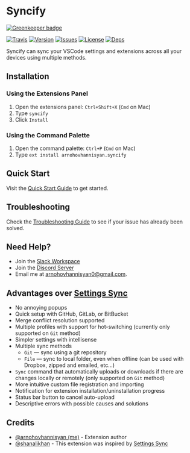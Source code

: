 # Syncify

[![Greenkeeper badge](https://badges.greenkeeper.io/arnohovhannisyan/vscode-syncify.svg)](https://greenkeeper.io/)

[![Travis][badge-img:travis]][badge-link:travis]
[![Version][badge-img:version]][badge-link:version]
[![Issues][badge-img:issues]][badge-link:issues]
[![License][badge-img:license]][badge-link:license]
[![Deps][badge-img:deps]][badge-link:deps]

Syncify can sync your VSCode settings and extensions across all your devices using multiple methods.

## Installation

### Using the Extensions Panel

1. Open the extensions panel: `Ctrl+Shift+X` (`Cmd` on Mac)
2. Type `syncify`
3. Click `Install`

### Using the Command Palette

1. Open the command palette: `Ctrl+P` (`Cmd` on Mac)
2. Type `ext install arnohovhannisyan.syncify`

## Quick Start

Visit the [Quick Start Guide][link:quickstart] to get started.

## Troubleshooting

Check the [Troubleshooting Guide][link:troubleshooting] to see if your issue has already been solved.

## Need Help?

- Join the [Slack Workspace][link:slack]
- Join the [Discord Server][link:discord]
- Email me at arnohovhannisyan0@gmail.com.

## Advantages over [Settings Sync][link:settings-sync]

- No annoying popups
- Quick setup with GitHub, GitLab, or BitBucket
- Merge conflict resolution supported
- Multiple profiles with support for hot-switching (currently only supported on `Git` method)
- Simpler settings with intellisense
- Multiple sync methods
  - `Git` — sync using a git repository
  - `File` — sync to local folder, even when offline (can be used with Dropbox, zipped and emailed, etc...)
- `Sync` command that automatically uploads or downloads if there are changes locally or remotely (only supported on `Git` method)
- More intuitive custom file registration and importing
- Notification for extension installation/uninstallation progress
- Status bar button to cancel auto-upload
- Descriptive errors with possible causes and solutions

## Credits

- [@arnohovhannisyan (me)][link:me] - Extension author
- [@shanalikhan][link:shanalikhan] - This extension was inspired by [Settings Sync][link:settings-sync]

<!-- Link References -->

[link:shanalikhan]: https://github.com/shanalikhan
[link:me]: https://github.com/arnohovhannisyan
[link:quickstart]: https://github.com/arnohovhannisyan/vscode-syncify/wiki/Quick-Start
[link:troubleshooting]: https://github.com/arnohovhannisyan/vscode-syncify/wiki/Troubleshooting
[link:settings-sync]: https://github.com/shanalikhan/code-settings-sync
[link:slack]: https://join.slack.com/t/vscode-syncify/shared_invite/enQtNzc5MjYyMjYyNzEwLWQ5MGMxNDljZjk5NmYwNWZlYTBmYjk0MjliNjgyYWRkM2NiYjU2YjExY2RmODg2MGIyZTUwY2YzYWM2YThjMmM
[link:discord]: https://discord.gg/DwFKj57

<!-- Badge References -->

[badge-img:travis]: https://img.shields.io/travis/com/arnohovhannisyan/vscode-syncify
[badge-img:version]: https://vsmarketplacebadge.apphb.com/version/arnohovhannisyan.syncify.svg
[badge-img:issues]: https://img.shields.io/github/issues/arnohovhannisyan/vscode-syncify.svg
[badge-img:license]: https://img.shields.io/github/license/arnohovhannisyan/vscode-syncify
[badge-img:deps]: https://img.shields.io/david/arnohovhannisyan/vscode-syncify
[badge-link:travis]: https://travis-ci.com/arnohovhannisyan/vscode-syncify
[badge-link:version]: https://marketplace.visualstudio.com/items?itemName=arnohovhannisyan.syncify
[badge-link:issues]: https://github.com/arnohovhannisyan/vscode-syncify/issues
[badge-link:license]: https://github.com/arnohovhannisyan/vscode-syncify/blob/master/LICENSE
[badge-link:deps]: https://david-dm.org/arnohovhannisyan/vscode-syncify
